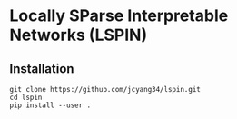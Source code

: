 # Locally SParse Interpretable Networks (LSPIN) 

 
## Installation

```
git clone https://github.com/jcyang34/lspin.git
cd lspin
pip install --user .
```
